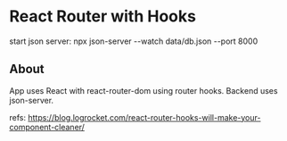 # React Router with Hooks

start json server: npx json-server --watch data/db.json --port 8000

## About

App uses React with react-router-dom using router hooks. Backend uses json-server.

refs: https://blog.logrocket.com/react-router-hooks-will-make-your-component-cleaner/
